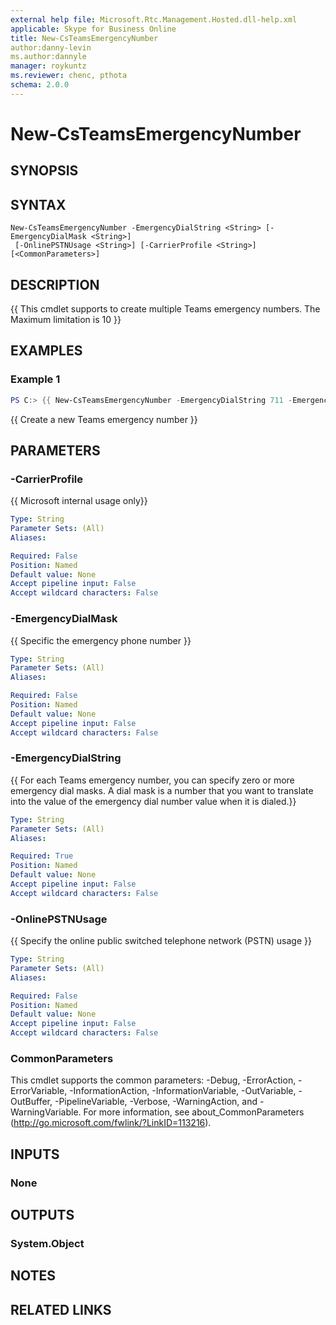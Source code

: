 ```yaml
---
external help file: Microsoft.Rtc.Management.Hosted.dll-help.xml 
applicable: Skype for Business Online 
title: New-CsTeamsEmergencyNumber
author:danny-levin
ms.author:dannyle
manager: roykuntz
ms.reviewer: chenc, pthota
schema: 2.0.0
---
```


# New-CsTeamsEmergencyNumber

## SYNOPSIS

## SYNTAX

```
New-CsTeamsEmergencyNumber -EmergencyDialString <String> [-EmergencyDialMask <String>]
 [-OnlinePSTNUsage <String>] [-CarrierProfile <String>] [<CommonParameters>]
```

## DESCRIPTION
{{ This cmdlet supports to create multiple Teams emergency numbers. The Maximum limitation is 10 }}

## EXAMPLES

### Example 1
```powershell
PS C:> {{ New-CsTeamsEmergencyNumber -EmergencyDialString 711 -EmergencyDialMask 321 -OnlinePSTNUsage "US911" }}
```

{{ Create a new Teams emergency number }}

## PARAMETERS

### -CarrierProfile
{{ Microsoft internal usage only}}

```yaml
Type: String
Parameter Sets: (All)
Aliases:

Required: False
Position: Named
Default value: None
Accept pipeline input: False
Accept wildcard characters: False
```

### -EmergencyDialMask
{{ Specific the emergency phone number }}

```yaml
Type: String
Parameter Sets: (All)
Aliases:

Required: False
Position: Named
Default value: None
Accept pipeline input: False
Accept wildcard characters: False
```

### -EmergencyDialString
{{ For each Teams emergency number, you can specify zero or more emergency dial masks. A dial mask is a number that you want to translate into the value of the emergency dial number value when it is dialed.}}

```yaml
Type: String
Parameter Sets: (All)
Aliases:

Required: True
Position: Named
Default value: None
Accept pipeline input: False
Accept wildcard characters: False
```

### -OnlinePSTNUsage
{{ Specify the online public switched telephone network (PSTN) usage }}

```yaml
Type: String
Parameter Sets: (All)
Aliases:

Required: False
Position: Named
Default value: None
Accept pipeline input: False
Accept wildcard characters: False
```

### CommonParameters
This cmdlet supports the common parameters: -Debug, -ErrorAction, -ErrorVariable, -InformationAction, -InformationVariable, -OutVariable, -OutBuffer, -PipelineVariable, -Verbose, -WarningAction, and -WarningVariable. For more information, see about_CommonParameters (http://go.microsoft.com/fwlink/?LinkID=113216).

## INPUTS

### None

## OUTPUTS

### System.Object
## NOTES

## RELATED LINKS
